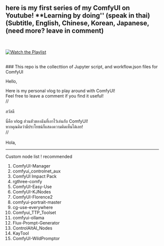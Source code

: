 ## here is my first series of my ComfyUI on Youtube! **Learning by doing'' (speak in thai) (Subtitle, English, Chinese, Korean, Japanese, (need more? leave in comment) 
<br>

[![Watch the Playlist](https://img.youtube.com/vi/KvZRuwcZ3Is/0.jpg)](https://www.youtube.com/playlist?list=PLSPWSpkmItyKRoaAHRMbXVf70yb_2utLi)

<br>
### This repo is the collecttion of Jupyter script, and workflow.json files for ComfyUI<br>

Hello,<br>

Here is my personal vlog to play around with ComfyUI! <br>
Feel free to leave a comment if you find it useful!<br>
//<br><br>
สวัสดี<br>

นี่คือ vlog ส่วนตัวของฉันที่เอาไว้เล่นกับ ComfyUI!<br>
หากคุณคิดว่ามีประโยชน์ก็แสดงความคิดเห็นได้เลย!<br>
//<br><br>
Hola,<br>

---
Custom node list ! recommended 
1. ComfyUI-Manager
2. comfyui_controlnet_aux
3. ComfyUI Impact Pack
4. rgthree-comfy
5. ComfyUI-Easy-Use
6. ComfyUI-KJNodes
7. ComfyUI-Florence2
8. comfyui-portrait-master
9.  cg-use-everywhere
10. Comfyui_TTP_Toolset
11. comfyui-ollama
12. Flux-Prompt-Generator
13. ControlAltAI_Nodes
14. KayTool
15. ComfyUI-WildPromptor
